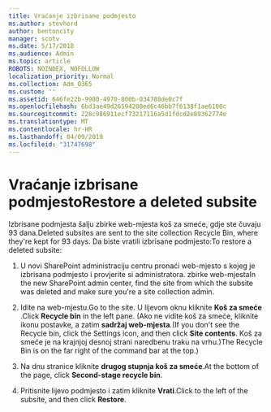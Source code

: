 ```yaml
---
title: Vraćanje izbrisane podmjesto
ms.author: stevhord
author: bentoncity
manager: scotv
ms.date: 5/17/2018
ms.audience: Admin
ms.topic: article
ROBOTS: NOINDEX, NOFOLLOW
localization_priority: Normal
ms.collection: Adm_O365
ms.custom: ''
ms.assetid: 646fe22b-9980-4970-800b-034788de0c7f
ms.openlocfilehash: 6bd3ae49d26594200ed6c46bb7f6138f1ae6100c
ms.sourcegitcommit: 228c986911ecf73217116a5d1fdcd2e89362774e
ms.translationtype: MT
ms.contentlocale: hr-HR
ms.lasthandoff: 04/09/2019
ms.locfileid: "31747698"
---
```

# <a name="restore-a-deleted-subsite"></a><span data-ttu-id="464b1-102">Vraćanje izbrisane podmjesto</span><span class="sxs-lookup"><span data-stu-id="464b1-102">Restore a deleted subsite</span></span>

<span data-ttu-id="464b1-103">Izbrisane podmjesta šalju zbirke web-mjesta koš za smeće, gdje ste čuvaju 93 dana.</span><span class="sxs-lookup"><span data-stu-id="464b1-103">Deleted subsites are sent to the site collection Recycle Bin, where they're kept for 93 days.</span></span> <span data-ttu-id="464b1-104">Da biste vratili izbrisane podmjesto:</span><span class="sxs-lookup"><span data-stu-id="464b1-104">To restore a deleted subsite:</span></span>
  
1. <span data-ttu-id="464b1-105">U novi SharePoint administraciju centru pronaći web-mjesto s kojeg je izbrisana podmjesto i provjerite si administratora. zbirke web-mjesta</span><span class="sxs-lookup"><span data-stu-id="464b1-105">In the new SharePoint admin center, find the site from which the subsite was deleted and make sure you're a site collection admin.</span></span> 
    
2. <span data-ttu-id="464b1-106">Idite na web-mjestu.</span><span class="sxs-lookup"><span data-stu-id="464b1-106">Go to the site.</span></span> <span data-ttu-id="464b1-107">U lijevom oknu kliknite **Koš za smeće** .</span><span class="sxs-lookup"><span data-stu-id="464b1-107">Click **Recycle bin** in the left pane.</span></span> <span data-ttu-id="464b1-108">(Ako ne vidite koš za smeće, kliknite ikonu postavke, a zatim **sadržaj web-mjesta**.</span><span class="sxs-lookup"><span data-stu-id="464b1-108">(If you don't see the Recycle bin, click the Settings icon, and then click **Site contents**.</span></span> <span data-ttu-id="464b1-109">Koš za smeće je na krajnjoj desnoj strani naredbenu traku na vrhu.)</span><span class="sxs-lookup"><span data-stu-id="464b1-109">The Recycle Bin is on the far right of the command bar at the top.)</span></span>
    
3. <span data-ttu-id="464b1-110">Na dnu stranice kliknite **drugog stupnja koš za smeće**.</span><span class="sxs-lookup"><span data-stu-id="464b1-110">At the bottom of the page, click **Second-stage recycle bin**.</span></span>
    
4. <span data-ttu-id="464b1-111">Pritisnite lijevo podmjesto i zatim kliknite **Vrati**.</span><span class="sxs-lookup"><span data-stu-id="464b1-111">Click to the left of the subsite, and then click **Restore**.</span></span>
    

